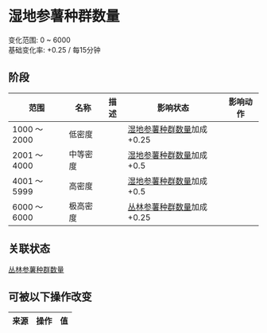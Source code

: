 # 湿地参薯种群数量  
变化范围: 0 ~ 6000  
基础变化率: +0.25 / 每15分钟  
## 阶段  
范围  |  名称  |  描述  |  影响状态  |  影响动作  
----  |  ----  |  ----  |  ----  |  ----  
1000 ～ 2000  |  低密度  |    |  [湿地参薯种群数量](Yam_WetlandsPop.md)加成+0.25  |    
2001 ～ 4000  |  中等密度  |    |  [湿地参薯种群数量](Yam_WetlandsPop.md)加成+0.5  |    
4001 ～ 5999  |  高密度  |    |  [湿地参薯种群数量](Yam_WetlandsPop.md)加成+0.5  |    
6000 ～ 6000  |  极高密度  |    |  [丛林参薯种群数量](Yam_JunglePop.md)加成+0.25  |    
## 关联状态  
[丛林参薯种群数量](Yam_JunglePop.md)  
## 可被以下操作改变  
来源  |  操作  |  值  
----  |  ----  |  ----  
